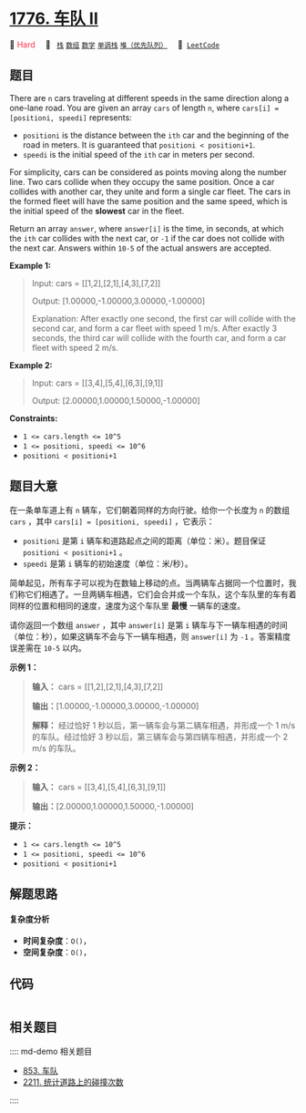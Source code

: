 # [1776. 车队 II](https://leetcode.com/problems/car-fleet-ii)

🔴 <font color=#ff334b>Hard</font>&emsp; 🔖&ensp; [`栈`](/leetcode/outline/tag/stack.md) [`数组`](/leetcode/outline/tag/array.md) [`数学`](/leetcode/outline/tag/math.md) [`单调栈`](/leetcode/outline/tag/monotonic-stack.md) [`堆（优先队列）`](/leetcode/outline/tag/heap-priority-queue.md)&emsp; 🔗&ensp;[`LeetCode`](https://leetcode.com/problems/car-fleet-ii)


## 题目

There are `n` cars traveling at different speeds in the same direction along a
one-lane road. You are given an array `cars` of length `n`, where `cars[i] =
[positioni, speedi]` represents:

  * `positioni` is the distance between the `ith` car and the beginning of the road in meters. It is guaranteed that `positioni < positioni+1`.
  * `speedi` is the initial speed of the `ith` car in meters per second.

For simplicity, cars can be considered as points moving along the number line.
Two cars collide when they occupy the same position. Once a car collides with
another car, they unite and form a single car fleet. The cars in the formed
fleet will have the same position and the same speed, which is the initial
speed of the **slowest** car in the fleet.

Return an array `answer`, where `answer[i]` is the time, in seconds, at which
the `ith` car collides with the next car, or `-1` if the car does not collide
with the next car. Answers within `10-5` of the actual answers are accepted.



**Example 1:**

> Input: cars = [[1,2],[2,1],[4,3],[7,2]]
> 
> Output: [1.00000,-1.00000,3.00000,-1.00000]
> 
> Explanation: After exactly one second, the first car will collide with the second car, and form a car fleet with speed 1 m/s. After exactly 3 seconds, the third car will collide with the fourth car, and form a car fleet with speed 2 m/s.

**Example 2:**

> Input: cars = [[3,4],[5,4],[6,3],[9,1]]
> 
> Output: [2.00000,1.00000,1.50000,-1.00000]

**Constraints:**

  * `1 <= cars.length <= 10^5`
  * `1 <= positioni, speedi <= 10^6`
  * `positioni < positioni+1`


## 题目大意

在一条单车道上有 `n` 辆车，它们朝着同样的方向行驶。给你一个长度为 `n` 的数组 `cars` ，其中 `cars[i] = [positioni,
speedi]` ，它表示：

  * `positioni` 是第 `i` 辆车和道路起点之间的距离（单位：米）。题目保证 `positioni < positioni+1` 。
  * `speedi` 是第 `i` 辆车的初始速度（单位：米/秒）。

简单起见，所有车子可以视为在数轴上移动的点。当两辆车占据同一个位置时，我们称它们相遇了。一旦两辆车相遇，它们会合并成一个车队，这个车队里的车有着同样的位置和相同的速度，速度为这个车队里
**最慢** 一辆车的速度。

请你返回一个数组 `answer` ，其中 `answer[i]` 是第 `i` 辆车与下一辆车相遇的时间（单位：秒），如果这辆车不会与下一辆车相遇，则
`answer[i]` 为 `-1` 。答案精度误差需在 `10-5` 以内。

**示例 1：**

> 
> 
> 
> 
> 
> **输入：** cars = [[1,2],[2,1],[4,3],[7,2]]
> 
> **输出：**[1.00000,-1.00000,3.00000,-1.00000]
> 
> **解释：** 经过恰好 1 秒以后，第一辆车会与第二辆车相遇，并形成一个 1 m/s 的车队。经过恰好 3 秒以后，第三辆车会与第四辆车相遇，并形成一个 2 m/s 的车队。
> 
> 

**示例 2：**

> 
> 
> 
> 
> 
> **输入：** cars = [[3,4],[5,4],[6,3],[9,1]]
> 
> **输出：**[2.00000,1.00000,1.50000,-1.00000]
> 
> 

**提示：**

  * `1 <= cars.length <= 10^5`
  * `1 <= positioni, speedi <= 10^6`
  * `positioni < positioni+1`


## 解题思路

#### 复杂度分析

- **时间复杂度**：`O()`，
- **空间复杂度**：`O()`，

## 代码

```javascript

```

## 相关题目

:::: md-demo 相关题目
- [853. 车队](https://leetcode.com/problems/car-fleet)
- [2211. 统计道路上的碰撞次数](https://leetcode.com/problems/count-collisions-on-a-road)

::::
